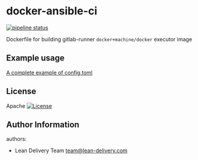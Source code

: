 
docker-ansible-ci
=========
[![pipeline status](https://gitlab.com/lean-delivery/docker-ansible-ci/badges/master/pipeline.svg)](https://gitlab.com/lean-delivery/docker-ansible-ci/-/commits/master)

Dockerfile for building gitlab-runner `docker+machine/docker` executor image

Example usage
----------------

[A complete example of config.toml](https://docs.gitlab.com/runner/configuration/autoscale.html#a-complete-example-of-configtoml)

License
-------

Apache [![License](https://img.shields.io/badge/license-Apache-green.svg?style=flat)](https://raw.githubusercontent.com/lean-delivery/ansible-role-jenkins/master/LICENSE)

Author Information
------------------

authors:
  - Lean Delivery Team <team@lean-delivery.com>
